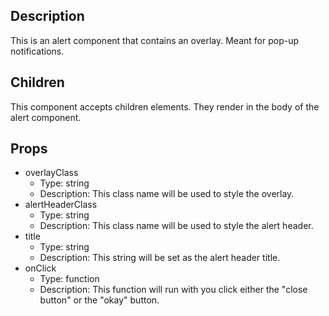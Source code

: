 ## Description
This is an alert component that contains an overlay. Meant for pop-up notifications.

## Children
This component accepts children elements. They render in the body of the alert component.

## Props
- overlayClass
    - Type: string
    - Description: This class name will be used to style the overlay.
- alertHeaderClass
    - Type: string
    - Description: This class name will be used to style the alert header.
- title
    - Type: string
    - Description: This string will be set as the alert header title.
- onClick
    - Type: function
    - Description: This function will run with you click either the "close button" or the "okay" button.